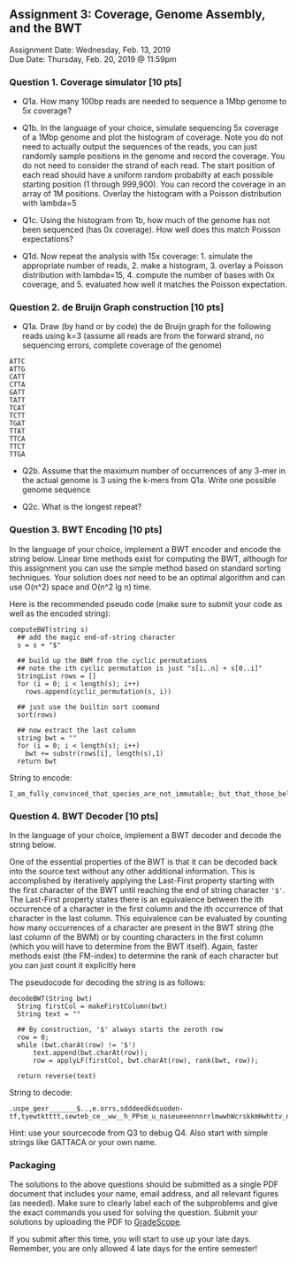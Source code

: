 ## Assignment 3: Coverage, Genome Assembly, and the BWT
Assignment Date: Wednesday, Feb. 13, 2019 <br>
Due Date: Thursday, Feb. 20, 2019 @ 11:59pm <br>


### Question 1. Coverage simulator [10 pts]

- Q1a. How many 100bp reads are needed to sequence a 1Mbp genome to 5x coverage?

- Q1b. In the language of your choice, simulate sequencing 5x coverage of a 1Mbp genome and plot the histogram of coverage. Note you do not need to actually output the sequences of the reads, you can just randomly sample positions in the genome and record the coverage. You do not need to consider the strand of each read. The start position of each read should have a uniform random probabilty at each possible starting position (1 through 999,900). You can record the coverage in an array of 1M positions. Overlay the histogram with a Poisson distribution with lambda=5

- Q1c. Using the histogram from 1b, how much of the genome has not been sequenced (has 0x coverage). How well does this match Poisson expectations?

- Q1d. Now repeat the analysis with 15x coverage: 1. simulate the appropriate number of reads, 2. make a histogram, 3. overlay a Poisson distribution
  with lambda=15, 4. compute the number of bases with 0x coverage, and 5. evaluated how well it matches the Poisson expectation.


### Question 2. de Bruijn Graph construction [10 pts]
- Q1a. Draw (by hand or by code) the de Bruijn graph for the following reads using k=3 (assume all reads are from the forward strand, no sequencing errors, complete coverage of the genome)

```
ATTC
ATTG
CATT
CTTA
GATT
TATT
TCAT
TCTT
TGAT
TTAT
TTCA
TTCT
TTGA
```

- Q2b. Assume that the maximum number of occurrences of any 3-mer in the actual genome is 3 using the k-mers from Q1a. Write one possible genome sequence


- Q2c. What is the longest repeat? 


### Question 3. BWT Encoding [10 pts]

In the language of your choice, implement a BWT encoder and encode the string below. Linear time methods exist for computing the BWT, although for this assignment you can use the simple method based on standard sorting techniques. Your solution does *not* need to be an optimal algorithm and can use O(n^2) space and O(n^2 lg n) time. 

Here is the recommended pseudo code (make sure to submit your code as well as the encoded string):

```
computeBWT(string s)
  ## add the magic end-of-string character
  s = s + "$"
 
  ## build up the BWM from the cyclic permutations
  ## note the ith cyclic permutation is just "s[i..n] + s[0..i]"
  StringList rows = []
  for (i = 0; i < length(s); i++)
    rows.append(cyclic_permutation(s, i))

  ## just use the builtin sort command
  sort(rows)

  ## now extract the last column
  string bwt = ""
  for (i = 0; i < length(s); i++)
    bwt += substr(rows[i], length(s),1)
  return bwt
```

String to encode:
```
I_am_fully_convinced_that_species_are_not_immutable;_but_that_those_belonging_to_what_are_called_the_same_genera_are_lineal_descendants_of_some_other_and_generally_extinct_species,_in_the_same_manner_as_the_acknowledged_varieties_of_any_one_species_are_the_descendants_of_that_species._Furthermore,_I_am_convinced_that_natural_selection_has_been_the_most_important,_but_not_the_exclusive,_means_of_modification.
```


### Question 4. BWT Decoder [10 pts]

In the language of your choice, implement a BWT decoder and decode the string below. 

One of the essential properties of the BWT is that it can be decoded back into the source text without any other additional information. This is accomplished by iteratively applying the Last-First property starting with the first character of the BWT until reaching the end of string character `'$'`. The Last-First property states there is an equivalence between the ith occurrence of a character in the first column and the ith occurrence of that character in the last column. This equivalence can be evaluated by counting how many occurrences of a character are present in the BWT string (the last column of the BWM) or by counting characters in the first column (which you will have to determine from the BWT itself). Again, faster methods exist (the FM-index) to determine the rank of each character but you can just count it explicitly here

The pseudocode for decoding the string is as follows:

```
decodeBWT(String bwt) 
  String firstCol = makeFirstColumn(bwt)
  String text = ""
  
  ## By construction, '$' always starts the zeroth row
  row = 0;
  while (bwt.charAt(row) != '$')
      text.append(bwt.charAt(row));
      row = applyLF(firstCol, bwt.charAt(row), rank(bwt, row));
  
  return reverse(text)
```

String to decode:
```
.uspe_gexr_______$..,e.orrs,sdddeedkdsuoden-tf,tyewtktttt,sewteb_ce__ww__h_PPsm_u_naseueeennnrrlmwwhWcrskkmHwhttv_no_nnwttzKt_l_ocoo_be___aaaooaAakiiooett_oooi_sslllfyyD__uouuueceetenagan___rru_aasanIiatt__c__saacooor_ootjeae______ir__a
```

Hint: use your sourcecode from Q3 to debug Q4. Also start with simple strings like GATTACA or your own name.


### Packaging

The solutions to the above questions should be submitted as a single PDF document that includes your name, email address, and 
all relevant figures (as needed). Make sure to clearly label each of the subproblems and give the exact commands you used for 
solving the question. Submit your solutions by uploading the PDF to [GradeScope](http://www.gradescope.com/). 

If you submit after this time, you will start to use up your late days. Remember, you are only allowed 4 late days for the entire semester!


